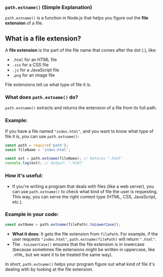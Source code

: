 ### **`path.extname()`** (Simple Explanation)

`path.extname()` is a function in Node.js that helps you figure out the **file extension** of a file. 

## What is a file extension?
A **file extension** is the part of the file name that comes after the dot (.), like:
- `.html` for an HTML file
- `.css` for a CSS file
- `.js` for a JavaScript file
- `.png` for an image file

File extensions tell us what type of file it is.

### What does `path.extname()` do?
`path.extname()` extracts and returns the extension of a file from its full path.

### Example:
If you have a file named `"index.html"`, and you want to know what type of file it is, you can use `path.extname()`:

```js
const path = require('path');
const fileName = 'index.html';

const ext = path.extname(fileName); // Returns ".html"
console.log(ext); // Output: ".html"
```

### How it's useful:
- If you're writing a program that deals with files (like a web server), you can use `path.extname()` to check what kind of file the user is requesting. This way, you can serve the right content type (HTML, CSS, JavaScript, etc.).

### Example in your code:
```js
const extName = path.extname(filePath).toLowerCase();
```

- **What it does**: It gets the file extension from `filePath`. For example, if the user requests `"index.html"`, `path.extname(filePath)` will return `".html"`.
- The `.toLowerCase()` ensures that the file extension is in lowercase (because sometimes file extensions might be written in uppercase, like `.HTML`, but we want it to be treated the same way).

In short, `path.extname()` helps your program figure out what kind of file it's dealing with by looking at the file extension.